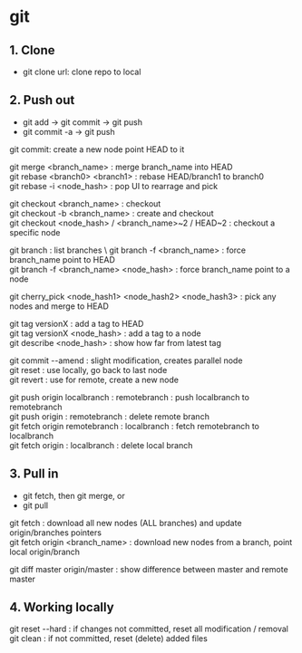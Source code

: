 # git

## 1. Clone
- git clone url: clone repo to local

## 2. Push out
- git add -> git commit -> git push
- git commit -a -> git push

git commit: create a new node point HEAD to it 

git merge \<branch_name> : merge branch_name into HEAD \
git rebase \<branch0> \<branch1> : rebase HEAD/branch1 to branch0 \
git rebase -i \<node_hash> : pop UI to rearrage and pick

git checkout \<branch_name> : checkout \
git checkout -b \<branch_name> : create and checkout \
git checkout \<node_hash> / \<branch_name>~2 / HEAD~2 : checkout a specific node

git branch : list branches \ 
git branch -f \<branch_name> : force branch_name point to HEAD \
git branch -f \<branch_name> \<node_hash> : force branch_name point to a node

git cherry_pick \<node_hash1> \<node_hash2> \<node_hash3>  : pick any nodes and merge to HEAD

git tag versionX : add a tag to HEAD \
git tag versionX \<node_hash> : add a tag to a node \
git describe \<node_hash> : show how far from latest tag

git commit --amend : slight modification, creates parallel node \
git reset : use locally, go back to last node \
git revert : use for remote, create a new node

git push origin localbranch : remotebranch    : push localbranch to remotebranch \
git push origin : remotebranch    : delete remote branch \
git fetch origin remotebranch : localbranch    : fetch remotebranch to localbranch \
git fetch origin : localbranch    : delete local branch 


## 3. Pull in
- git fetch, then git merge, or
- git pull

git fetch : download all new nodes (ALL branches) and update origin/branches pointers \
git fetch origin \<branch_name> : download new nodes from a branch, point local origin/branch

git diff master origin/master : show difference between master and remote master 


## 4. Working locally
git reset --hard : if changes not committed, reset all modification / removal \
git clean : if not committed, reset (delete) added files 
